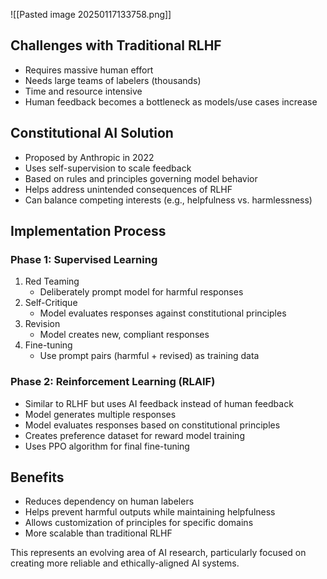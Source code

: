 ![[Pasted image 20250117133758.png]]
## Challenges with Traditional RLHF

- Requires massive human effort
- Needs large teams of labelers (thousands)
- Time and resource intensive
- Human feedback becomes a bottleneck as models/use cases increase

## Constitutional AI Solution

- Proposed by Anthropic in 2022
- Uses self-supervision to scale feedback
- Based on rules and principles governing model behavior
- Helps address unintended consequences of RLHF
- Can balance competing interests (e.g., helpfulness vs. harmlessness)

## Implementation Process

### Phase 1: Supervised Learning

1. Red Teaming
    - Deliberately prompt model for harmful responses
2. Self-Critique
    - Model evaluates responses against constitutional principles
3. Revision
    - Model creates new, compliant responses
4. Fine-tuning
    - Use prompt pairs (harmful + revised) as training data

### Phase 2: Reinforcement Learning (RLAIF)

- Similar to RLHF but uses AI feedback instead of human feedback
- Model generates multiple responses
- Model evaluates responses based on constitutional principles
- Creates preference dataset for reward model training
- Uses PPO algorithm for final fine-tuning

## Benefits

- Reduces dependency on human labelers
- Helps prevent harmful outputs while maintaining helpfulness
- Allows customization of principles for specific domains
- More scalable than traditional RLHF

This represents an evolving area of AI research, particularly focused on creating more reliable and ethically-aligned AI systems.